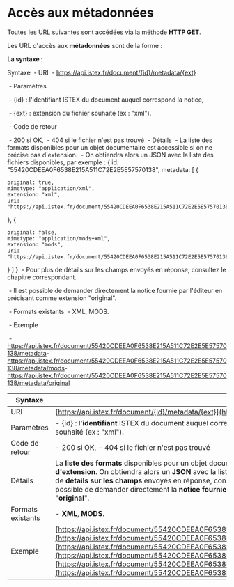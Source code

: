 # Accès aux métadonnées


Toutes les URL suivantes sont accédées via la méthode **HTTP GET**.

Les URL d'accès aux **métadonnées** sont de la forme :

**La syntaxe :**	

Syntaxe	
​	-  URI
​		- https://api.istex.fr/document/{id}/metadata/{ext}

​	- Paramètres

​		- {id} : l'identifiant ISTEX du document auquel correspond la notice,

​		- {ext} : extension du fichier souhaité (ex : "xml").

​	- Code de retour

​		- 200 si OK, 
​		- 404 si le fichier n'est pas trouvé
​	- Détails
​		- La liste des formats disponibles pour un objet documentaire est accessible si on ne précise pas d'extension.
​		- On obtiendra alors un JSON avec la liste des fichiers disponibles, par exemple : 
{
id: "55420CDEEA0F6538E215A511C72E2E5E57570138",
metadata: [
  {

```
original: true,
mimetype: "application/xml",
extension: "xml",
uri: "https://api.istex.fr/document/55420CDEEA0F6538E215A511C72E2E5E57570138/metadata/xml"
```

  },
  {

```
original: false,
mimetype: "application/mods+xml",
extension: "mods",
uri: "https://api.istex.fr/document/55420CDEEA0F6538E215A511C72E2E5E57570138/metadata/mods"
```

  }
]
}
​		- Pour plus de détails sur les champs envoyés en réponse, consultez le chapitre correspondant.

​		- Il est possible de demander directement la notice fournie par l'éditeur en précisant comme extension "original".

​	- Formats existants
​		- XML, MODS.

​	- Exemple	

​		- https://api.istex.fr/document/55420CDEEA0F6538E215A511C72E2E5E57570138/metadata
​		- https://api.istex.fr/document/55420CDEEA0F6538E215A511C72E2E5E57570138/metadata/mods
​		- https://api.istex.fr/document/55420CDEEA0F6538E215A511C72E2E5E57570138/metadata/original

| Syntaxe |  |
| --- | --- |
| URI | [https://api.istex.fr/document/{id}/metadata/{ext}](https://api.istex.fr/document/{id}/metadata/{ext}) |
| Paramètres | - {id} : l'**identifiant** ISTEX du document auquel correspond la notice, - {ext} : **extension** du fichier souhaité \(ex : "xml"\). |
| Code de retour | - 200 si OK,  - 404 si le fichier n'est pas trouvé |
| Détails | La **liste des formats** disponibles pour un objet documentaire est accessible **si on ne précise pas d'extension**. On obtiendra alors un **JSON** avec la liste des fichiers disponibles, par exemple :  Pour plus de **détails sur les champs** envoyés en réponse, consultez le chapitre \[correspondant\]\[fields\].  Il est possible de demander directement la **notice fournie par l'éditeur** en précisant comme extension "**original**". |
| Formats existants | - **XML**, **MODS**. |
| Exemple | [https://api.istex.fr/document/55420CDEEA0F6538E215A511C72E2E5E57570138/metadata](https://api.istex.fr/document/55420CDEEA0F6538E215A511C72E2E5E57570138/metadata) [https://api.istex.fr/document/55420CDEEA0F6538E215A511C72E2E5E57570138/metadata/mods](https://api.istex.fr/document/55420CDEEA0F6538E215A511C72E2E5E57570138/metadata/mods) [https://api.istex.fr/document/55420CDEEA0F6538E215A511C72E2E5E57570138/metadata/original](https://api.istex.fr/document/55420CDEEA0F6538E215A511C72E2E5E57570138/metadata/original) |

